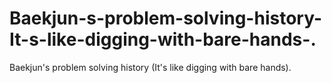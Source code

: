 # Baekjun-s-problem-solving-history-It-s-like-digging-with-bare-hands-.
Baekjun's problem solving history (It's like digging with bare hands).
